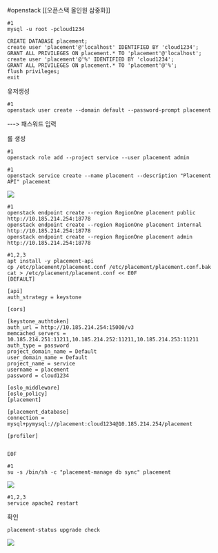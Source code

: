 #openstack 
[[오픈스택 올인원 삼중화]]

```/bin/bash
#1
mysql -u root -pcloud1234

CREATE DATABASE placement;
create user 'placement'@'localhost' IDENTIFIED BY 'cloud1234';
GRANT ALL PRIVILEGES ON placement.* TO 'placement'@'localhost';
create user 'placement'@'%' IDENTIFIED BY 'cloud1234';
GRANT ALL PRIVILEGES ON placement.* TO 'placement'@'%';
flush privileges;
exit

```


유저생성

```/bin/bash
#1
openstack user create --domain default --password-prompt placement
```
---> 패스워드 입력

롤 생성

```/bin/bash
#1
openstack role add --project service --user placement admin

```




```/bin/bash
#1
openstack service create --name placement --description "Placement API" placement

```


![](https://i.imgur.com/L525wjG.png)



```/bin/bash
#1
openstack endpoint create --region RegionOne placement public http://10.185.214.254:18778
openstack endpoint create --region RegionOne placement internal http://10.185.214.254:18778
openstack endpoint create --region RegionOne placement admin http://10.185.214.254:18778

```




```/bin/bash
#1,2,3
apt install -y placement-api
cp /etc/placement/placement.conf /etc/placement/placement.conf.bak
cat > /etc/placement/placement.conf << E0F
[DEFAULT]

[api]
auth_strategy = keystone

[cors]

[keystone_authtoken]
auth_url = http://10.185.214.254:15000/v3
memcached_servers = 10.185.214.251:11211,10.185.214.252:11211,10.185.214.253:11211
auth_type = password
project_domain_name = Default
user_domain_name = Default
project_name = service
username = placement
password = cloud1234

[oslo_middleware]
[oslo_policy]
[placement]

[placement_database]
connection = mysql+pymysql://placement:cloud1234@10.185.214.254/placement

[profiler]


E0F
```




```/bin/bash
#1
su -s /bin/sh -c "placement-manage db sync" placement

```


![](https://i.imgur.com/qoKNOsy.png)



```/bin/bash
#1,2,3
service apache2 restart

```



확인
```/bin/bash
placement-status upgrade check

```


![](https://i.imgur.com/NB03Zs7.png)



```/bin/bash


```




```/bin/bash


```




```/bin/bash


```



